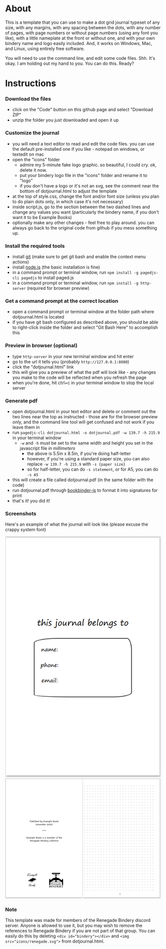 # About

This is a template that you can use to make a dot grid journal typeset of any size, with any margins, with any spacing between the dots, with any number of pages, with page numbers or without page numbers (using any font you like), with a little nameplate at the front or without one, and with your own bindery name and logo easily included. And, it works on Windows, Mac, and Linux, using entirely free software.

You will need to use the command line, and edit some code files. Shh. It's okay. I am holding out my hand to you. You can do this. Ready?

# Instructions

### Download the files

- click on the "Code" button on this github page and select "Download ZIP"
- unzip the folder you just downloaded and open it up

### Customize the journal

- you will need a text editor to read and edit the code files. you can use the default pre-installed one if you like - notepad on windows, or textedit on mac
- open the "icons" folder
    - admire my 5-minute fake logo graphic. so beautiful, I could cry. ok, delete it now.
    - put your bindery logo file in the "icons" folder and rename it to "logo"
    - if you don't have a logo or it's not an svg, see the comment near the bottom of dotjournal.html to adjust the template
- at the top of style.css, change the font and/or font size (unless you plan to do plain dots only, in which case it's not necessary)
- inside script.js, go to the section between the two dashed lines and change any values you want (particularly the bindery name, if you don't want it to be Example Books)
- optionally make any other changes - feel free to play around. you can always go back to the original code from github if you mess something up.

### Install the required tools

- install [git](https://git-scm.com/downloads) (make sure to get git bash and enable the context menu actions)
- install [node.js](https://nodejs.org/en/) (the basic installation is fine)
- in a command prompt or terminal window, run `npm install -g pagedjs-cli pagedjs` to install paged.js
- in a command prompt or terminal window, run `npm install -g http-server` (required for browser preview)

### Get a command prompt at the correct location

- open a command prompt or terminal window at the folder path where dotjournal.html is located
- if you have git bash configured as described above, you should be able to right-click inside the folder and select "Git Bash Here" to accomplish this

### Preview in browser (optional)

- type `http-server` in your new terminal window and hit enter
- go to the url it tells you (probably `http://127.0.0.1:8080`)
- click the "dotjournal.html" link
- this will give you a preview of what the pdf will look like - any changes you make to the code will be reflected when you refresh the page
- when you're done, hit ctrl+c in your terminal window to stop the local server

### Generate pdf

- open dotjournal.html in your text editor and delete or comment out the two lines near the top as instructed - those are for the browser preview only, and the command line tool will get confused and not work if you leave them in
- run `pagedjs-cli dotjournal.html -o dotjournal.pdf -w 139.7 -h 215.9` in your terminal window
    - `-w` and `-h` must be set to the same width and height you set in the javascript file *in millimeters*
        - the above is 5.5in x 8.5in, if you're doing half-letter
        - however, if you're using a standard paper size, you can also replace `-w 139.7 -h 215.9` with `-s {paper size}`
        - so for half-letter, you can do `-s statement`, or for A5, you can do `-s A5`
- this will create a file called dotjournal.pdf (in the same folder with the code)
- run dotjournal.pdf through [bookbinder-js](https://momijizukamori.github.io/bookbinder-js/) to format it into signatures for print
- that's it! you did it!

### Screenshots

Here's an example of what the journal will look like (please excuse the crappy system font)

![](screenshots/nameplate.png)
![](screenshots/firstpage.png)

 ### Note
 
 This template was made for members of the Renegade Bindery discord server. Anyone is allowed to use it, but you may wish to remove the references to Renegade Bindery if you are not part of that group. You can easily do this by deleting `<div id="bindery"></div>` and `<img src="icons/renegade.svg">` from dotjournal.html.
